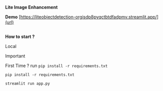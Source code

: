 **Lite Image Enhancement**

**Demo**
[https://liteobjectdetection-orgisdp8pyqctbtdfadpmv.streamlit.app/](url)
##
**How to start ?**

Local

> [!IMPORTANT]
> First Time ?
> run ```pip install -r requirements.txt```
 
```
pip install -r requirements.txt
```

```
streamlit run app.py

